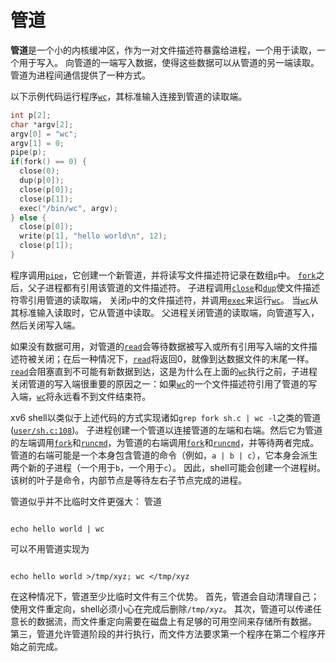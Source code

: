 # 管道

**管道**是一个小的内核缓冲区，作为一对文件描述符暴露给进程，一个用于读取，一个用于写入。
向管道的一端写入数据，使得这些数据可以从管道的另一端读取。
管道为进程间通信提供了一种方式。

以下示例代码运行程序[`wc`](/source/xv6-riscv/user/wc.c.md)，其标准输入连接到管道的读取端。

```c
int p[2];
char *argv[2];
argv[0] = "wc";
argv[1] = 0;
pipe(p);
if(fork() == 0) {
  close(0);
  dup(p[0]);
  close(p[0]);
  close(p[1]);
  exec("/bin/wc", argv);
} else {
  close(p[0]);
  write(p[1], "hello world\n", 12);
  close(p[1]);
}

```

程序调用[`pipe`](/source/xv6-riscv/user/user.h.md)，它创建一个新管道，并将读写文件描述符记录在数组`p`中。
[`fork`](/source/xv6-riscv/user/user.h.md)之后，父子进程都有引用该管道的文件描述符。
子进程调用[`close`](/source/xv6-riscv/user/user.h.md)和[`dup`](/source/xv6-riscv/user/user.h.md)使文件描述符零引用管道的读取端，
关闭`p`中的文件描述符，并调用[`exec`](/source/xv6-riscv/user/user.h.md)来运行[`wc`](/source/xv6-riscv/user/wc.c.md)。
当[`wc`](/source/xv6-riscv/user/wc.c.md)从其标准输入读取时，它从管道中读取。
父进程关闭管道的读取端，向管道写入，然后关闭写入端。

如果没有数据可用，对管道的[`read`](/source/xv6-riscv/user/user.h.md)会等待数据被写入或所有引用写入端的文件描述符被关闭；在后一种情况下，[`read`](/source/xv6-riscv/user/user.h.md)将返回0，就像到达数据文件的末尾一样。
[`read`](/source/xv6-riscv/user/user.h.md)会阻塞直到不可能有新数据到达，这是为什么在上面的[`wc`](/source/xv6-riscv/user/wc.c.md)执行之前，子进程关闭管道的写入端很重要的原因之一：如果[`wc`](/source/xv6-riscv/user/wc.c.md)的一个文件描述符引用了管道的写入端，[`wc`](/source/xv6-riscv/user/wc.c.md)将永远看不到文件结束符。

xv6 shell以类似于上述代码的方式实现诸如`grep fork sh.c | wc -l`之类的管道([`user/sh.c:108`](/source/xv6-riscv/user/sh.c.md#L108))。
子进程创建一个管道以连接管道的左端和右端。然后它为管道的左端调用[`fork`](/source/xv6-riscv/user/user.h.md)和[`runcmd`](/source/xv6-riscv/user/sh.c.md)，为管道的右端调用[`fork`](/source/xv6-riscv/user/user.h.md)和[`runcmd`](/source/xv6-riscv/user/sh.c.md)，并等待两者完成。
管道的右端可能是一个本身包含管道的命令（例如，`a | b | c`），它本身会派生两个新的子进程（一个用于`b`，一个用于`c`）。
因此，shell可能会创建一个进程树。该树的叶子是命令，内部节点是等待左右子节点完成的进程。

管道似乎并不比临时文件更强大：
管道

```

echo hello world | wc

```

可以不用管道实现为

```

echo hello world >/tmp/xyz; wc </tmp/xyz

```

在这种情况下，管道至少比临时文件有三个优势。
首先，管道会自动清理自己；
使用文件重定向，shell必须小心在完成后删除`/tmp/xyz`。
其次，管道可以传递任意长的数据流，而文件重定向需要在磁盘上有足够的可用空间来存储所有数据。
第三，管道允许管道阶段的并行执行，而文件方法要求第一个程序在第二个程序开始之前完成。